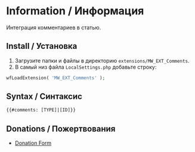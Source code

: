 # Information / Информация

Интеграция комментариев в статью.

## Install / Установка

1. Загрузите папки и файлы в директорию `extensions/MW_EXT_Comments`.
2. В самый низ файла `LocalSettings.php` добавьте строку:

```php
wfLoadExtension( 'MW_EXT_Comments' );
```

## Syntax / Синтаксис

```html
{{#comments: [TYPE]|[ID]}}
```

## Donations / Пожертвования

- [Donation Form](https://donation-form.github.io/)

